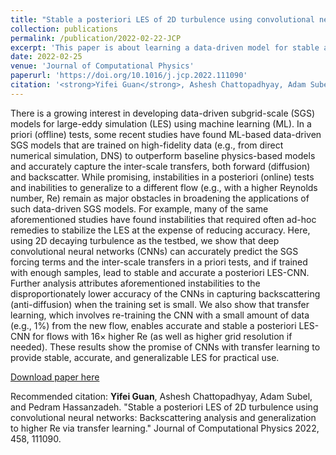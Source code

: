 ```yaml
---
title: "Stable a posteriori LES of 2D turbulence using convolutional neural networks: Backscattering analysis and generalization to higher Re via transfer learning"
collection: publications
permalink: /publication/2022-02-22-JCP
excerpt: 'This paper is about learning a data-driven model for stable and accurate online LES of decaying 2D turbulence.'
date: 2022-02-25
venue: 'Journal of Computational Physics'
paperurl: 'https://doi.org/10.1016/j.jcp.2022.111090'
citation: '<strong>Yifei Guan</strong>, Ashesh Chattopadhyay, Adam Subel, and Pedram Hassanzadeh. "Stable a posteriori LES of 2D turbulence using convolutional neural networks: Backscattering analysis and generalization to higher Re via transfer learning." Journal of Computational Physics 2022, 458, 111090'
---
```


There is a growing interest in developing data-driven subgrid-scale (SGS) models for large-eddy simulation (LES) using machine learning (ML). In a priori (offline) tests, some recent studies have found ML-based data-driven SGS models that are trained on high-fidelity data (e.g., from direct numerical simulation, DNS) to outperform baseline physics-based models and accurately capture the inter-scale transfers, both forward (diffusion) and backscatter. While promising, instabilities in a posteriori (online) tests and inabilities to generalize to a different flow (e.g., with a higher Reynolds number, Re) remain as major obstacles in broadening the applications of such data-driven SGS models. For example, many of the same aforementioned studies have found instabilities that required often ad-hoc remedies to stabilize the LES at the expense of reducing accuracy. Here, using 2D decaying turbulence as the testbed, we show that deep convolutional neural networks (CNNs) can accurately predict the SGS forcing terms and the inter-scale transfers in a priori tests, and if trained with enough samples, lead to stable and accurate a posteriori LES-CNN. Further analysis attributes aforementioned instabilities to the disproportionately lower accuracy of the CNNs in capturing backscattering (anti-diffusion) when the training set is small. We also show that transfer learning, which involves re-training the CNN with a small amount of data (e.g., 1%) from the new flow, enables accurate and stable a posteriori LES-CNN for flows with 16× higher Re (as well as higher grid resolution if needed). These results show the promise of CNNs with transfer learning to provide stable, accurate, and generalizable LES for practical use.

[Download paper here](https://doi.org/10.1016/j.jcp.2022.111090)

Recommended citation: <strong>Yifei Guan</strong>, Ashesh Chattopadhyay, Adam Subel, and Pedram Hassanzadeh. "Stable a posteriori LES of 2D turbulence using convolutional neural networks: Backscattering analysis and generalization to higher Re via transfer learning." Journal of Computational Physics 2022, 458, 111090.
